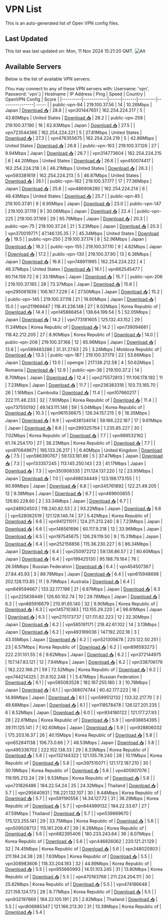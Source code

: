 # VPN List

This is an auto-generated list of Open VPN config files.

## Last Updated

This list was last updated on: Mon, 11 Nov 2024 15:21:20 GMT.
![Alt](https://repobeats.axiom.co/api/embed/186b98318ef1479477931607c1ad7d823f12451f.svg "Repobeats analytics image")

## Available Servers

Below is the list of available VPN servers:

(You may connect to any of these VPN servers with: Username: 'vpn', Password: 'vpn'.)
| Hostname | IP Address | Ping | Speed | Country | OpenVPN Config | Score |
|----------|------------|------|-------|---------|----------------| ----- |
| public-vpn-94 | 219.100.37.56 | 14 | 10.26Mbps | Japan | [Download 📥](./configs/server_0_JP.ovpn) | 28.8 |
| vpn301447651 | 162.254.224.217 | 5 | 43.80Mbps | United States | [Download 📥](./configs/server_1_US.ovpn) | 28.2 |
| public-vpn-258 | 219.100.37.190 | 16 | 62.83Mbps | Japan | [Download 📥](./configs/server_2_JP.ovpn) | 27.5 |
| vpn723544366 | 162.254.224.221 | 5 | 27.81Mbps | United States | [Download 📥](./configs/server_3_US.ovpn) | 27.3 |
| vpn476355675 | 162.254.224.219 | 5 | 42.86Mbps | United States | [Download 📥](./configs/server_4_US.ovpn) | 26.8 |
| public-vpn-163 | 219.100.37.126 | 27 | 9.94Mbps | Japan | [Download 📥](./configs/server_5_JP.ovpn) | 26.7 |
| vpn314773604 | 162.254.224.215 | 6 | 44.20Mbps | United States | [Download 📥](./configs/server_6_US.ovpn) | 26.6 |
| vpn450074417 | 162.254.224.218 | 6 | 46.21Mbps | United States | [Download 📥](./configs/server_7_US.ovpn) | 26.3 |
| vpn593381619 | 162.254.224.213 | 5 | 46.87Mbps | United States | [Download 📥](./configs/server_8_US.ovpn) | 26.1 |
| public-vpn-182 | 219.100.37.177 | 17 | 77.36Mbps | Japan | [Download 📥](./configs/server_9_JP.ovpn) | 25.8 |
| vpn486906280 | 162.254.224.214 | 6 | 48.43Mbps | United States | [Download 📥](./configs/server_10_US.ovpn) | 25.7 |
| public-vpn-85 | 219.100.37.81 | 9 | 6.95Mbps | Japan | [Download 📥](./configs/server_11_JP.ovpn) | 23.0 |
| public-vpn-147 | 219.100.37.119 | 9 | 30.06Mbps | Japan | [Download 📥](./configs/server_12_JP.ovpn) | 22.4 |
| public-vpn-225 | 219.100.37.169 | 29 | 65.79Mbps | Japan | [Download 📥](./configs/server_13_JP.ovpn) | 20.3 |
| public-vpn-75 | 219.100.37.24 | 21 | 5.23Mbps | Japan | [Download 📥](./configs/server_14_JP.ovpn) | 20.3 |
| vpn370019771 | 47.146.135.35 | 7 | 45.34Mbps | United States | [Download 📥](./configs/server_15_US.ovpn) | 19.5 |
| public-vpn-250 | 219.100.37.174 | 8 | 52.96Mbps | Japan | [Download 📥](./configs/server_16_JP.ovpn) | 18.2 |
| public-vpn-155 | 219.100.37.110 | 9 | 4.82Mbps | Japan | [Download 📥](./configs/server_17_JP.ovpn) | 17.2 |
| public-vpn-130 | 219.100.37.90 | 13 | 6.38Mbps | Japan | [Download 📥](./configs/server_18_JP.ovpn) | 16.8 |
| vpn748911995 | 162.254.224.222 | 4 | 48.37Mbps | United States | [Download 📥](./configs/server_19_US.ovpn) | 16.1 |
| vpn662545477 | 60.114.159.72 | 6 | 33.18Mbps | Japan | [Download 📥](./configs/server_20_JP.ovpn) | 15.7 |
| public-vpn-206 | 219.100.37.165 | 28 | 73.37Mbps | Japan | [Download 📥](./configs/server_21_JP.ovpn) | 15.6 |
| vpn295061839 | 106.167.7.229 | 4 | 27.50Mbps | Japan | [Download 📥](./configs/server_22_JP.ovpn) | 15.2 |
| public-vpn-145 | 219.100.37.118 | 21 | 19.60Mbps | Japan | [Download 📥](./configs/server_23_JP.ovpn) | 15.0 |
| vpn211969447 | 118.41.236.148 | 27 | 9.02Mbps | Korea Republic of | [Download 📥](./configs/server_24_KR.ovpn) | 14.4 |
| vpn145886454 | 138.64.199.54 | 5 | 52.05Mbps | Japan | [Download 📥](./configs/server_25_JP.ovpn) | 14.2 |
| vpn773181605 | 125.132.43.152 | 29 | 11.24Mbps | Korea Republic of | [Download 📥](./configs/server_26_KR.ovpn) | 14.2 |
| vpn739094661 | 118.42.212.205 | 27 | 8.90Mbps | Korea Republic of | [Download 📥](./configs/server_27_KR.ovpn) | 14.0 |
| public-vpn-208 | 219.100.37.166 | 12 | 65.96Mbps | Japan | [Download 📥](./configs/server_28_JP.ovpn) | 13.8 |
| vpn589483286 | 31.31.27.63 | 25 | 3.24Mbps | Moldova Republic of | [Download 📥](./configs/server_29_MD.ovpn) | 13.3 |
| public-vpn-187 | 219.100.37.179 | 22 | 53.66Mbps | Japan | [Download 📥](./configs/server_30_JP.ovpn) | 13.0 |
| opengw | 217.138.212.58 | 4 | 50.62Mbps | Romania | [Download 📥](./configs/server_31_RO.ovpn) | 12.9 |
| public-vpn-38 | 219.100.37.2 | 14 | 8.70Mbps | Japan | [Download 📥](./configs/server_32_JP.ovpn) | 12.4 |
| vpn275572813 | 111.106.178.192 | 11 | 7.23Mbps | Japan | [Download 📥](./configs/server_33_JP.ovpn) | 11.7 |
| vpn236383316 | 103.73.165.70 | 26 | 1.16Mbps | Cambodia | [Download 📥](./configs/server_34_KH.ovpn) | 11.4 |
| vpn107660217 | 222.111.48.233 | 32 | 7.90Mbps | Korea Republic of | [Download 📥](./configs/server_35_KR.ovpn) | 11.4 |
| vpn737550192 | 49.143.111.146 | 59 | 5.04Mbps | Korea Republic of | [Download 📥](./configs/server_36_KR.ovpn) | 10.3 |
| vpn961536675 | 126.34.157.215 | 9 | 18.35Mbps | Japan | [Download 📥](./configs/server_37_JP.ovpn) | 8.9 |
| vpn838134014 | 59.166.222.167 | 17 | 9.61Mbps | Japan | [Download 📥](./configs/server_38_JP.ovpn) | 8.6 |
| vpn289325764 | 1.235.85.227 | 30 | 7.02Mbps | Korea Republic of | [Download 📥](./configs/server_39_KR.ovpn) | 7.7 |
| vpn989532162 | 61.74.254.170 | 27 | 38.23Mbps | Korea Republic of | [Download 📥](./configs/server_40_KR.ovpn) | 7.7 |
| vpn970649671 | 195.133.26.217 | 1 | 6.40Mbps | United Kingdom | [Download 📥](./configs/server_41_GB.ovpn) | 7.5 |
| vpn586390767 | 59.133.181.86 | 5 | 37.47Mbps | Japan | [Download 📥](./configs/server_42_JP.ovpn) | 7.3 |
| vpn133357245 | 113.145.250.143 | 23 | 41.17Mbps | Japan | [Download 📥](./configs/server_43_JP.ovpn) | 7.3 |
| vpn350908335 | 211.124.137.220 | 12 | 23.95Mbps | Japan | [Download 📥](./configs/server_44_JP.ovpn) | 7.0 |
| vpn498034449 | 123.198.173.155 | 1 | 90.99Mbps | Japan | [Download 📥](./configs/server_45_JP.ovpn) | 6.8 |
| vpn345761892 | 122.21.49.205 | 12 | 9.38Mbps | Japan | [Download 📥](./configs/server_46_JP.ovpn) | 6.7 |
| vpn469600655 | 126.60.228.60 | 2 | 33.34Mbps | Japan | [Download 📥](./configs/server_47_JP.ovpn) | 6.7 |
| vpn248924503 | 118.240.82.53 | 2 | 93.22Mbps | Japan | [Download 📥](./configs/server_48_JP.ovpn) | 6.6 |
| vpn528082519 | 121.128.146.74 | 37 | 5.42Mbps | Korea Republic of | [Download 📥](./configs/server_49_KR.ovpn) | 6.6 |
| vpn941211011 | 124.211.213.240 | 8 | 7.23Mbps | Japan | [Download 📥](./configs/server_50_JP.ovpn) | 6.6 |
| vpn148561696 | 60.117.9.218 | 12 | 33.96Mbps | Japan | [Download 📥](./configs/server_51_JP.ovpn) | 6.5 |
| vpn197545675 | 126.29.119.50 | 9 | 15.31Mbps | Japan | [Download 📥](./configs/server_52_JP.ovpn) | 6.4 |
| vpn252156856 | 115.36.230.227 | 6 | 86.34Mbps | Japan | [Download 📥](./configs/server_53_JP.ovpn) | 6.4 |
| vpn250972212 | 59.136.86.57 | 2 | 80.60Mbps | Japan | [Download 📥](./configs/server_54_JP.ovpn) | 6.4 |
| vpn199425130 | 95.188.79.164 | 76 | 26.56Mbps | Russian Federation | [Download 📥](./configs/server_55_RU.ovpn) | 6.4 |
| vpn454507367 | 27.84.45.93 | 3 | 89.78Mbps | Japan | [Download 📥](./configs/server_56_JP.ovpn) | 6.4 |
| vpn615948698 | 202.128.113.85 | 11 | 9.79Mbps | Australia | [Download 📥](./configs/server_57_AU.ovpn) | 6.4 |
| vpn849594667 | 133.32.177.196 | 21 | 6.87Mbps | Japan | [Download 📥](./configs/server_58_JP.ovpn) | 6.3 |
| vpn225839449 | 126.60.102.74 | 10 | 29.78Mbps | Japan | [Download 📥](./configs/server_59_JP.ovpn) | 6.3 |
| vpn885916679 | 210.91.65.140 | 32 | 9.90Mbps | Korea Republic of | [Download 📥](./configs/server_60_KR.ovpn) | 6.3 |
| vpn145710383 | 113.155.29.220 | 4 | 96.61Mbps | Japan | [Download 📥](./configs/server_61_JP.ovpn) | 6.3 |
| vpn275173737 | 121.111.82.223 | 12 | 32.30Mbps | Japan | [Download 📥](./configs/server_62_JP.ovpn) | 6.2 |
| vpn585191171 | 218.42.61.102 | 14 | 3.13Mbps | Japan | [Download 📥](./configs/server_63_JP.ovpn) | 6.2 |
| vpn493189036 | 147.192.202.18 | 3 | 43.55Mbps | Japan | [Download 📥](./configs/server_64_JP.ovpn) | 6.2 |
| vpn521305678 | 220.122.50.251 | 23 | 6.57Mbps | Korea Republic of | [Download 📥](./configs/server_65_KR.ovpn) | 6.2 |
| vpn898583273 | 222.231.101.55 | 6 | 9.62Mbps | Japan | [Download 📥](./configs/server_66_JP.ovpn) | 6.2 |
| vpn372144975 | 157.147.83.121 | 12 | 7.94Mbps | Japan | [Download 📥](./configs/server_67_JP.ovpn) | 6.2 |
| vpn338706179 | 182.222.166.21 | 59 | 72.52Mbps | Korea Republic of | [Download 📥](./configs/server_68_KR.ovpn) | 6.2 |
| vpn744214325 | 31.6.102.248 | 1 | 5.47Mbps | Russian Federation | [Download 📥](./configs/server_69_RU.ovpn) | 6.1 |
| vpn585083528 | 182.167.255.180 | 3 | 10.78Mbps | Japan | [Download 📥](./configs/server_70_JP.ovpn) | 6.1 |
| vpn368074744 | 60.42.177.223 | 16 | 14.86Mbps | Japan | [Download 📥](./configs/server_71_JP.ovpn) | 6.1 |
| vpn599512132 | 133.32.217.70 | 3 | 49.68Mbps | Japan | [Download 📥](./configs/server_72_JP.ovpn) | 6.1 |
| vpn118578478 | 126.127.201.235 | 6 | 8.52Mbps | Japan | [Download 📥](./configs/server_73_JP.ovpn) | 6.0 |
| vpn934180122 | 121.177.27.93 | 28 | 22.61Mbps | Korea Republic of | [Download 📥](./configs/server_74_KR.ovpn) | 5.9 |
| vpn938654395 | 39.111.125.141 | 7 | 92.60Mbps | Japan | [Download 📥](./configs/server_75_JP.ovpn) | 5.9 |
| vpn928806032 | 175.203.16.37 | 26 | 40.15Mbps | Korea Republic of | [Download 📥](./configs/server_76_KR.ovpn) | 5.8 |
| vpn652841138 | 106.73.0.66 | 7 | 48.53Mbps | Japan | [Download 📥](./configs/server_77_JP.ovpn) | 5.8 |
| vpn495336702 | 222.102.138.33 | 29 | 8.33Mbps | Korea Republic of | [Download 📥](./configs/server_78_KR.ovpn) | 5.8 |
| vpn132144322 | 121.135.78.240 | 28 | 10.11Mbps | Korea Republic of | [Download 📥](./configs/server_79_KR.ovpn) | 5.8 |
| vpn397515071 | 121.172.187.210 | 30 | 30.19Mbps | Korea Republic of | [Download 📥](./configs/server_80_KR.ovpn) | 5.8 |
| vpn405907076 | 119.195.213.24 | 29 | 9.53Mbps | Korea Republic of | [Download 📥](./configs/server_81_KR.ovpn) | 5.8 |
| vpn731826486 | 184.22.54.24 | 25 | 24.32Mbps | Thailand | [Download 📥](./configs/server_82_TH.ovpn) | 5.7 |
| vpn295640931 | 118.221.132.107 | 30 | 9.44Mbps | Korea Republic of | [Download 📥](./configs/server_83_KR.ovpn) | 5.7 |
| vpn591190556 | 14.34.127.72 | 31 | 36.29Mbps | Korea Republic of | [Download 📥](./configs/server_84_KR.ovpn) | 5.7 |
| vpn844999132 | 184.22.33.67 | 27 | 47.59Mbps | Thailand | [Download 📥](./configs/server_85_TH.ovpn) | 5.7 |
| vpn539669670 | 175.123.255.141 | 29 | 33.75Mbps | Korea Republic of | [Download 📥](./configs/server_86_KR.ovpn) | 5.6 |
| vpn509508713 | 115.161.209.47 | 39 | 8.26Mbps | Korea Republic of | [Download 📥](./configs/server_87_KR.ovpn) | 5.6 |
| vpn682395406 | 180.233.243.64 | 36 | 8.07Mbps | Korea Republic of | [Download 📥](./configs/server_88_KR.ovpn) | 5.6 |
| vpn446826062 | 220.121.21.129 | 32 | 74.45Mbps | Korea Republic of | [Download 📥](./configs/server_89_KR.ovpn) | 5.6 |
| vpn348020903 | 211.184.24.38 | 28 | 7.63Mbps | Korea Republic of | [Download 📥](./configs/server_90_KR.ovpn) | 5.5 |
| vpn308983606 | 118.33.204.193 | 32 | 44.89Mbps | Korea Republic of | [Download 📥](./configs/server_91_KR.ovpn) | 5.5 |
| vpn955660993 | 14.51.103.245 | 31 | 13.80Mbps | Korea Republic of | [Download 📥](./configs/server_92_KR.ovpn) | 5.5 |
| vpn470183766 | 211.224.204.111 | 30 | 25.82Mbps | Korea Republic of | [Download 📥](./configs/server_93_KR.ovpn) | 5.5 |
| vpn474186648 | 221.158.124.173 | 28 | 8.77Mbps | Korea Republic of | [Download 📥](./configs/server_94_KR.ovpn) | 5.5 |
| vpn932197869 | 184.22.105.191 | 25 | 2.82Mbps | Thailand | [Download 📥](./configs/server_95_TH.ovpn) | 5.5 |
| vpn806985347 | 121.166.213.30 | 31 | 13.39Mbps | Korea Republic of | [Download 📥](./configs/server_96_KR.ovpn) | 5.4 |
